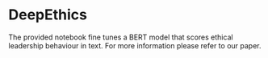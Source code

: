 # DeepEthics


The provided notebook fine tunes a BERT model that scores ethical leadership behaviour in text. For more information please refer to our paper.

